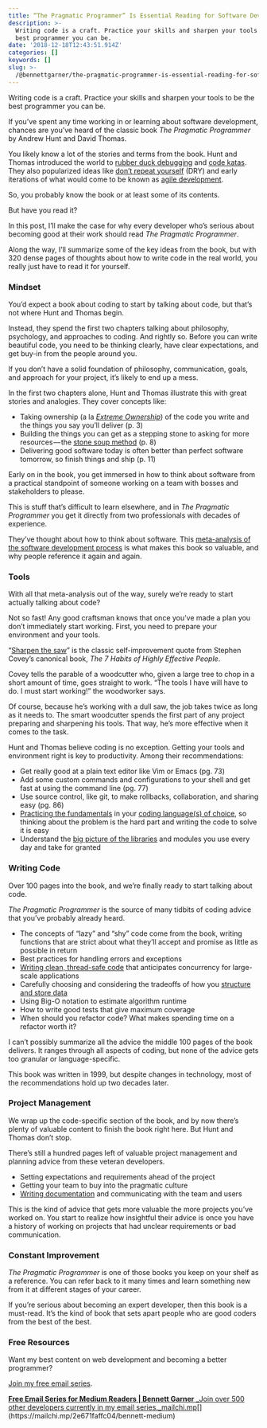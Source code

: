 ```yaml
---
title: “The Pragmatic Programmer” Is Essential Reading for Software Developers
description: >-
  Writing code is a craft. Practice your skills and sharpen your tools to be the
  best programmer you can be.
date: '2018-12-18T12:43:51.914Z'
categories: []
keywords: []
slug: >-
  /@bennettgarner/the-pragmatic-programmer-is-essential-reading-for-software-developers-443940b8ef9f
---
```


Writing code is a craft. Practice your skills and sharpen your tools to be the best programmer you can be.

If you’ve spent any time working in or learning about software development, chances are you’ve heard of the classic book _The Pragmatic Programmer_ by Andrew Hunt and David Thomas.

You likely know a lot of the stories and terms from the book. Hunt and Thomas introduced the world to [rubber duck debugging](https://en.wikipedia.org/wiki/Rubber_duck_debugging) and [code katas](https://en.wikipedia.org/wiki/Kata_%28programming%29). They also popularized ideas like [don’t repeat yourself](https://en.wikipedia.org/wiki/Don%27t_repeat_yourself) (DRY) and early iterations of what would come to be known as [agile development](https://en.wikipedia.org/wiki/Agile_software_development).

So, you probably know the book or at least some of its contents.

But have you read it?

In this post, I’ll make the case for why every developer who’s serious about becoming good at their work should read _The Pragmatic Programmer_.

Along the way, I’ll summarize some of the key ideas from the book, but with 320 dense pages of thoughts about how to write code in the real world, you really just have to read it for yourself.

### Mindset

You’d expect a book about coding to start by talking about code, but that’s not where Hunt and Thomas begin.

Instead, they spend the first two chapters talking about philosophy, psychology, and approaches to coding. And rightly so. Before you can write beautiful code, you need to be thinking clearly, have clear expectations, and get buy-in from the people around you.

If you don’t have a solid foundation of philosophy, communication, goals, and approach for your project, it’s likely to end up a mess.

In the first two chapters alone, Hunt and Thomas illustrate this with great stories and analogies. They cover concepts like:

*   Taking ownership (a la [_Extreme Ownership_](https://echelonfront.com/extreme-ownership/)) of the code you write and the things you say you’ll deliver (p. 3)
*   Building the things you can get as a stepping stone to asking for more resources — the [stone soup method](https://en.wikipedia.org/wiki/Stone_Soup) (p. 8)
*   Delivering good software today is often better than perfect software tomorrow, so finish things and ship (p. 11)

Early on in the book, you get immersed in how to think about software from a practical standpoint of someone working on a team with bosses and stakeholders to please.

This is stuff that’s difficult to learn elsewhere, and in _The Pragmatic Programmer_ you get it directly from two professionals with decades of experience.

They’ve thought about how to think about software. This [meta-analysis of the software development process](https://medium.com/@BennettGarner/why-every-developer-should-keep-a-daily-code-journal-fb83ab848c6) is what makes this book so valuable, and why people reference it again and again.

### Tools

With all that meta-analysis out of the way, surely we’re ready to start actually talking about code?

Not so fast! Any good craftsman knows that once you’ve made a plan you don’t immediately start working. First, you need to prepare your environment and your tools.

“[Sharpen the saw](https://en.wikipedia.org/wiki/The_7_Habits_of_Highly_Effective_People#7_-_Sharpen_the_Saw)” is the classic self-improvement quote from Stephen Covey’s canonical book, _The 7 Habits of Highly Effective People_.

Covey tells the parable of a woodcutter who, given a large tree to chop in a short amount of time, goes straight to work. “The tools I have will have to do. I must start working!” the woodworker says.

Of course, because he’s working with a dull saw, the job takes twice as long as it needs to. The smart woodcutter spends the first part of any project preparing and sharpening his tools. That way, he’s more effective when it comes to the task.

Hunt and Thomas believe coding is no exception. Getting your tools and environment right is key to productivity. Among their recommendations:

*   Get really good at a plain text editor like Vim or Emacs (pg. 73)
*   Add some custom commands and configurations to your shell and get fast at using the command line (pg. 77)
*   Use source control, like git, to make rollbacks, collaboration, and sharing easy (pg. 86)
*   [Practicing the fundamentals](https://blog.usejournal.com/consider-yourself-a-developer-you-should-solve-the-project-euler-problems-ed8d13397c9c) in your [coding language(s) of choice](https://medium.com/@BennettGarner/why-i-code-in-python-a1e4012eb859), so thinking about the problem is the hard part and writing the code to solve it is easy
*   Understand the [big picture of the libraries](https://medium.com/@BennettGarner/new-to-react-you-need-to-understand-these-key-concepts-before-anything-else-2247efc1eaac) and modules you use every day and take for granted

### Writing Code

Over 100 pages into the book, and we’re finally ready to start talking about code.

_The Pragmatic Programmer_ is the source of many tidbits of coding advice that you’ve probably already heard.

*   The concepts of “lazy” and “shy” code come from the book, writing functions that are strict about what they’ll accept and promise as little as possible in return
*   Best practices for handling errors and exceptions
*   [Writing clean, thread-safe code](https://medium.com/@BennettGarner/what-your-messy-code-is-costing-you-3317e419df3a) that anticipates concurrency for large-scale applications
*   Carefully choosing and considering the tradeoffs of how you [structure and store data](https://medium.com/@BennettGarner/what-the-graph-a-beginners-simple-intro-to-graphs-in-computer-science-3808d542a0e5)
*   Using Big-O notation to estimate algorithm runtime
*   How to write good tests that give maximum coverage
*   When should you refactor code? What makes spending time on a refactor worth it?

I can’t possibly summarize all the advice the middle 100 pages of the book delivers. It ranges through all aspects of coding, but none of the advice gets too granular or language-specific.

This book was written in 1999, but despite changes in technology, most of the recommendations hold up two decades later.

### Project Management

We wrap up the code-specific section of the book, and by now there’s plenty of valuable content to finish the book right here. But Hunt and Thomas don’t stop.

There’s still a hundred pages left of valuable project management and planning advice from these veteran developers.

*   Setting expectations and requirements ahead of the project
*   Getting your team to buy into the pragmatic culture
*   [Writing documentation](https://medium.com/@BennettGarner/youre-commenting-your-code-too-much-and-other-controversial-thoughts-on-documentation-1ee617ed46af) and communicating with the team and users

This is the kind of advice that gets more valuable the more projects you’ve worked on. You start to realize how insightful their advice is once you have a history of working on projects that had unclear requirements or bad communication.

### Constant Improvement

_The Pragmatic Programmer_ is one of those books you keep on your shelf as a reference. You can refer back to it many times and learn something new from it at different stages of your career.

If you’re serious about becoming an expert developer, then this book is a must-read. It’s the kind of book that sets apart people who are good coders from the best of the best.

### Free Resources

Want my best content on web development and becoming a better programmer?

[Join my free email series](https://mailchi.mp/2e671faffc04/bennett-medium).

[**Free Email Series for Medium Readers | Bennett Garner**
_Join over 500 other developers currently in my email series._mailchi.mp](https://mailchi.mp/2e671faffc04/bennett-medium "https://mailchi.mp/2e671faffc04/bennett-medium")[](https://mailchi.mp/2e671faffc04/bennett-medium)
